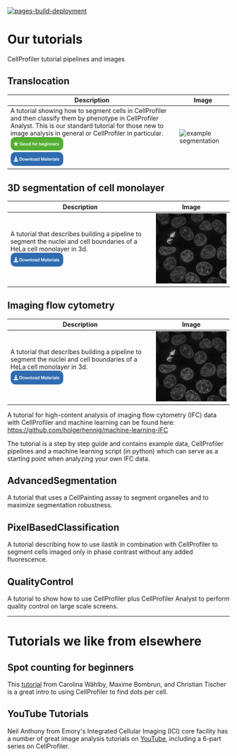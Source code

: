 [![pages-build-deployment](https://github.com/CellProfiler/tutorials/actions/workflows/pages/pages-build-deployment/badge.svg)](https://github.com/CellProfiler/tutorials/actions/workflows/pages/pages-build-deployment)

# Our tutorials
CellProfiler tutorial pipelines and images

## Translocation

| Description | Image |
|---|---|
|A tutorial showing how to segment cells in CellProfiler and then classify them by phenotype in CellProfiler Analyst.  This is our standard tutorial for those new to image analysis in general or CellProfiler in particular. <br> <img src="assets/img/beginner-badge.png" alt="beginner" width="120px"> <br><a href="https://minhaskamal.github.io/DownGit/#/home?url=https://github.com/CellProfiler/tutorials/tree/master/Translocation"><img src="assets/img/download-button.png" alt="Download button" width="120px"> </a> |<img src="assets/img/translocation.gif" alt="example segmentation" width="100%">

## 3D segmentation of cell monolayer

| Description | Image |
|---|---|
| A tutorial that describes building a pipeline to segment the nuclei and cell boundaries of a HeLa cell monolayer in 3d.<br> <a href=""><img src="assets/img/download-button.png" alt="Download button" width="120px"> </a> |<img src="assets/img/3d_monolayer.gif" alt="example segmentation" width="100%">


## Imaging flow cytometry

| Description | Image |
|---|---|
| A tutorial that describes building a pipeline to segment the nuclei and cell boundaries of a HeLa cell monolayer in 3d.<br> <a href=""><img src="assets/img/download-button.png" alt="Download button" width="120px"> </a> |<img src="assets/img/3d_monolayer.gif" alt="example segmentation" width="100%">

A tutorial for high-content analysis of imaging flow cytometry (IFC) data with CellProfiler and machine learning can be found here:
https://github.com/holgerhennig/machine-learning-IFC

The tutorial is a step by step guide and contains example data, CellProfiler pipelines and a machine learning script (in python) which can serve as a starting point when analyzing your own IFC data.

## AdvancedSegmentation

A tutorial that uses a CellPainting assay to segment organelles and to maximize segmentation robustness.

## PixelBasedClassification

A tutorial describing how to use ilastik in combination with CellProfiler to segment cells imaged only in phase contrast without any added fluorescence.

## QualityControl

A tutorial to show how to use CellProfiler plus CellProfiler Analyst to perform quality control on large scale screens.




-----
# Tutorials we like from elsewhere

## Spot counting for beginners

This [tutorial](https://github.com/tischi/cellprofiler-practical-NeuBIAS-Lisbon-2017/blob/master/practical-handout.md) from Carolina Wählby, Maxime Bombrun, and Christian Tischer is a great intro to using CellProfiler to find dots per cell.

## YouTube Tutorials

Neil Anthony from Emory's Integrated Cellular Imaging (ICI) core facility has a number of great image analysis tutorials on [YouTube](https://www.youtube.com/watch?v=IXsTba9Nxok&list=PL5Edc1v41fyBlbysy_1750IiT2xk6sDqO), including a 6-part series on CellProfiler.

